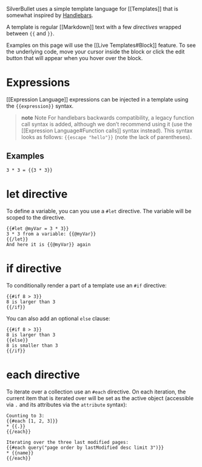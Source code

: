 SilverBullet uses a simple template language for [[Templates]] that is somewhat inspired by [Handlebars](https://handlebarsjs.com/).

A template is regular [[Markdown]] text with a few _directives_ wrapped between `{{` and `}}`.

Examples on this page will use the [[Live Templates#Block]] feature. To see the underlying code, move your cursor inside the block or click the edit button that will appear when you hover over the block.

# Expressions
[[Expression Language]] expressions can be injected in a template using the `{{expression}}` syntax.

> **note** Note
> For handlebars backwards compatibility, a legacy function call syntax is added, although we don’t recommend using it (use the [[Expression Language#Function calls]] syntax instead).
> This syntax looks as follows: `{{escape "hello"}}` (note the lack of parentheses).

## Examples
```block
3 * 3 = {{3 * 3}}
```

# let directive
To define a variable, you can you use a `#let` directive. The variable will be scoped to the directive.

```block
{{#let @myVar = 3 * 3}}
3 * 3 from a variable: {{@myVar}}
{{/let}}
And here it is {{@myVar}} again
```

# if directive
To conditionally render a part of a template use an `#if` directive:

```block
{{#if 8 > 3}}
8 is larger than 3
{{/if}}
```

You can also add an optional `else` clause:

```block
{{#if 8 > 3}}
8 is larger than 3
{{else}}
8 is smaller than 3
{{/if}}
```

# each directive
To iterate over a collection use an `#each` directive. On each iteration, the current item that is iterated over will be set as the active object (accessible via `.` and its attributes via the `attribute` syntax):

```block
Counting to 3:
{{#each [1, 2, 3]}}
* {{.}}
{{/each}}

Iterating over the three last modified pages:
{{#each query("page order by lastModified desc limit 3")}}
* {{name}}
{{/each}}
```
